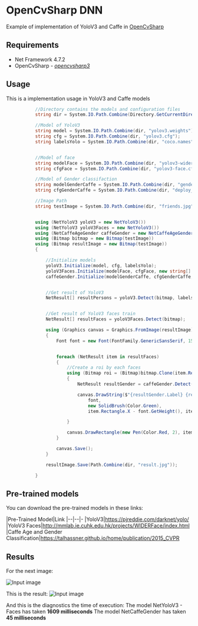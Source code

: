 # OpenCvSharp DNN

Example of implementation of YoloV3 and Caffe in [OpenCvSharp](https://github.com/shimat/opencvsharp)
## Requirements

 - Net Framework 4.7.2
 - OpenCvSharp - _[opencvsharp3](https://github.com/shimat/opencvsharp)_

## Usage

This is a implementation usage in YoloV3 and Caffe models
 ```csharp
            //Directory contains the models and configuration files
            string dir = System.IO.Path.Combine(Directory.GetCurrentDirectory(), "data");

            //Model of YoloV3
            string model = System.IO.Path.Combine(dir, "yolov3.weights");
            string cfg = System.IO.Path.Combine(dir, "yolov3.cfg");
            string labelsYolo = System.IO.Path.Combine(dir, "coco.names");


            //Model of face
            string modelFace = System.IO.Path.Combine(dir, "yolov3-wider_16000.weights");
            string cfgFace = System.IO.Path.Combine(dir, "yolov3-face.cfg");

            //Model of Gender classifaction
            string modelGenderCaffe = System.IO.Path.Combine(dir, "gender_net.caffemodel");
            string cfgGenderCaffe = System.IO.Path.Combine(dir, "deploy_gender.prototxt");

            //Image Path
            string testImage = System.IO.Path.Combine(dir, "friends.jpg");


            using (NetYoloV3 yoloV3 = new NetYoloV3())
            using (NetYoloV3 yoloV3Faces = new NetYoloV3())
            using (NetCaffeAgeGender caffeGender = new NetCaffeAgeGender())
            using (Bitmap bitmap = new Bitmap(testImage))
            using (Bitmap resultImage = new Bitmap(testImage))
            {

                //Initialize models
                yoloV3.Initialize(model, cfg, labelsYolo);
                yoloV3Faces.Initialize(modelFace, cfgFace, new string[] { "faces" });
                caffeGender.Initialize(modelGenderCaffe, cfgGenderCaffe, new string[] { "Male", "Female" });


                //Get result of YoloV3
                NetResult[] resultPersons = yoloV3.Detect(bitmap, labelsFilters: new string[] { "person" });


                //Get result of YoloV3 faces train
                NetResult[] resultFaces = yoloV3Faces.Detect(bitmap);

                using (Graphics canvas = Graphics.FromImage(resultImage))
                {
                    Font font = new Font(FontFamily.GenericSansSerif, 15);


                    foreach (NetResult item in resultFaces)
                    {
                        //Create a roi by each faces
                        using (Bitmap roi = (Bitmap)bitmap.Clone(item.Rectangle, bitmap.PixelFormat))
                        {
                            NetResult resultGender = caffeGender.Detect(roi).FirstOrDefault();

                            canvas.DrawString($"{resultGender.Label} {resultGender.Probability:0.0%}",
                                font,
                                new SolidBrush(Color.Green),
                                item.Rectangle.X - font.GetHeight(), item.Rectangle.Y - font.GetHeight());

                        }

                        canvas.DrawRectangle(new Pen(Color.Red, 2), item.Rectangle);
                    }

                    canvas.Save();
                }

                resultImage.Save(Path.Combine(dir, "result.jpg"));

            }
```
## Pre-trained models
You can download the pre-trained models in these links:

|Pre-Trained Model|Link
|--|--|-
|YoloV3|https://pjreddie.com/darknet/yolo/
|YoloV3 Faces|http://mmlab.ie.cuhk.edu.hk/projects/WIDERFace/index.html
|Caffe Age and Gender Classification|https://talhassner.github.io/home/publication/2015_CVPR



## Results

For the next image:

![Input image](https://raw.githubusercontent.com/juliansprt/OpenCvSharpDNN/master/friends.jpg)

This is the result:
![Input image](https://raw.githubusercontent.com/juliansprt/OpenCvSharpDNN/master/result.jpg)

And this is the diagnostics the time of execution:
The model NetYoloV3 - Faces has taken **1609 milliseconds**
The model NetCaffeGender has taken **45 milliseconds**
